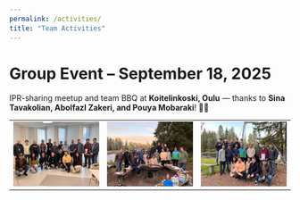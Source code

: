 ```yaml
---
permalink: /activities/
title: "Team Activities"
---
```


# Group Event – September 18, 2025

IPR-sharing meetup and team BBQ at **Koitelinkoski, Oulu** — thanks to **Sina Tavakolian, Abolfazl Zakeri, and Pouya Mobaraki**! 🌿🔥

<table>
  <tr>
    <td><img src="https://github.com/nhanng9115/homepage/blob/master/images/687A69C4-C4BF-4F76-A6CD-4D5AD470429A_1_105_c.jpeg?raw=1" width="260"/></td>
    <td><img src="https://github.com/nhanng9115/homepage/blob/master/images/93308D9A-1874-41CB-99D3-9B12EF7F3418_1_105_c.jpeg?raw=1" width="260"/></td>
    <td><img src="https://github.com/nhanng9115/homepage/blob/master/images/F08387B9-F23F-44E6-9C8C-542A740A6F18_1_105_c.jpeg?raw=1" width="260"/></td>
  </tr>
</table>
